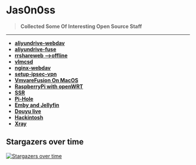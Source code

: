 # Jas0n0ss

> **Collected Some Of Interesting Open Source Staff**

---

- **[aliyundrive-webdav](projects/aliyundrive-webdav)**
- **[aliyundrive-fuse](projects/aliyundrive-fuse)**
- **[rrshareweb -->offline](projects/rrshare)**
- **[vlmcsd](projects/vlmcsd)**
- **[nginx-webdav](projects/nginx-webdav)**
- **[setup-ipsec-vpn](https://github.com/hwdsl2/setup-ipsec-vpn)**
- **[VmvareFusion On MacOS](projects/VmvareFusion)**
- **[RaspberryPi with openWRT](projects/RaspberryPi)**
- **[SSR](projects/ssr)**
- **[Pi-Hole ](projects/Pi-hole)**
- **[Emby and Jellyfin](projects/media)**
- **[Douyu live](projects/live)**
- **[Hackintosh](projects/hackintosh)**
- **[Xray](projects/xray)**


## Stargazers over time

[![Stargazers over time](https://starchart.cc/Jas0n0ss/diysonlinux.svg)](https://starchart.cc/Jas0n0ss/diysonlinux)
